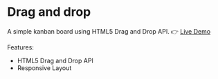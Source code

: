 # Drag and drop

A simple kanban board using HTML5 Drag and Drop API. 👉 [Live Demo](https://jinnnnn-n.github.io/just-js/drag-and-drop/)

Features:

- HTML5 Drag and Drop API
- Responsive Layout
